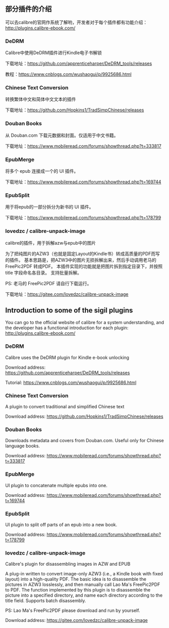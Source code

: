 
## 部分插件的介绍

可以去calibre的官网作系统了解哟，开发者对于每个插件都有功能介绍：http://plugins.calibre-ebook.com/

### DeDRM
Calibre中使用DeDRM插件进行Kindle电子书解锁

下载地址：https://github.com/apprenticeharper/DeDRM_tools/releases

教程：https://www.cnblogs.com/wushaogui/p/9925686.html

### Chinese Text Conversion

转换繁体中文和简体中文文本的插件

下载地址：https://github.com/Hopkins1/TradSimpChinese/releases

### Douban Books

从 Douban.com 下载元数据和封面。仅适用于中文书籍。

下载地址：https://www.mobileread.com/forums/showthread.php?t=333817

### EpubMerge

将多个 epub 连接成一个的 UI 插件。

下载地址：https://www.mobileread.com/forums/showthread.php?t=169744

### EpubSplit

用于将epub的一部分拆分为新书的 UI 插件。

下载地址：https://www.mobileread.com/forums/showthread.php?t=178799

### lovedzc / calibre-unpack-image

calibre的插件，用于拆解azw与epub中的图片

为了把纯图片的AZW3（也就是固定Layout的Kindle书）转成高质量的PDF而写的插件。 基本思路是，把AZW3中的图片无损拆解出来，然后手动调用老马的 FreePic2PDF 转成PDF。 本插件实现的功能就是把图片拆到指定目录下，并按照 title 字段命名各目录。 支持批量拆解。

PS: 老马的 FreePic2PDF 请自行下载运行。

下载地址：https://gitee.com/lovedzc/calibre-unpack-image

## Introduction to some of the sigil plugins

You can go to the official website of calibre for a system understanding, and the developer has a functional introduction for each plugin: http://plugins.calibre-ebook.com/

### DeDRM
Calibre uses the DeDRM plugin for Kindle e-book unlocking

Download address: https://github.com/apprenticeharper/DeDRM_tools/releases

Tutorial: https://www.cnblogs.com/wushaogui/p/9925686.html

### Chinese Text Conversion

A plugin to convert traditional and simplified Chinese text

Download address: https://github.com/Hopkins1/TradSimpChinese/releases

### Douban Books

Downloads metadata and covers from Douban.com. Useful only for Chinese language books.

Download address: https://www.mobileread.com/forums/showthread.php?t=333817

### EpubMerge

UI plugin to concatenate multiple epubs into one.

Download address: https://www.mobileread.com/forums/showthread.php?t=169744

### EpubSplit

UI plugin to split off parts of an epub into a new book.

Download address: https://www.mobileread.com/forums/showthread.php?t=178799

### lovedzc / calibre-unpack-image

Calibre's plugin for disassembling images in AZW and EPUB

A plug-in written to convert image-only AZW3 (i.e., a Kindle book with fixed layout) into a high-quality PDF. The basic idea is to disassemble the pictures in AZW3 losslessly, and then manually call Lao Ma's FreePic2PDF to PDF. The function implemented by this plugin is to disassemble the picture into a specified directory, and name each directory according to the title field. Supports batch disassembly.

PS: Lao Ma's FreePic2PDF please download and run by yourself.

Download address: https://gitee.com/lovedzc/calibre-unpack-image
